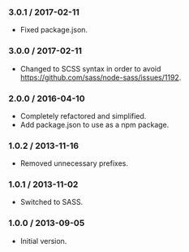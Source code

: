 ### 3.0.1 / 2017-02-11

* Fixed package.json.

### 3.0.0 / 2017-02-11

* Changed to SCSS syntax in order to avoid https://github.com/sass/node-sass/issues/1192.

### 2.0.0 / 2016-04-10

* Completely refactored and simplified.
* Add package.json to use as a npm package.

### 1.0.2 / 2013-11-16

* Removed unnecessary prefixes.

### 1.0.1 / 2013-11-02

* Switched to SASS.

### 1.0.0 / 2013-09-05

* Initial version.
